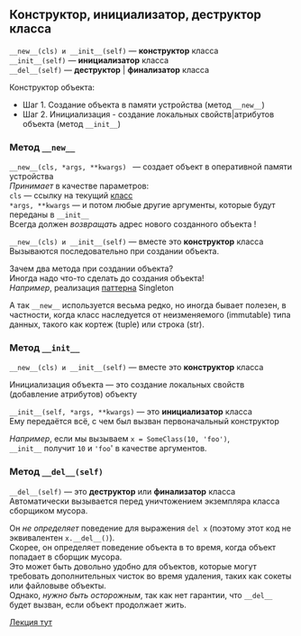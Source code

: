 ##  Конструктор, инициализатор, деструктор класса 

`__new__(cls) и __init__(self)` — **конструктор** класса <br> 
`__init__(self)` — **инициализатор** класса <br>
`__del__(self)` — **деструктор** | **финализатор** класса <br>

Конструктор объекта:
- Шаг 1. Создание объекта в памяти устройства (метод `__new__`) <br>
- Шаг 2. Инициализация - создание локальных свойств|атрибутов объекта (метод `__init__`) <br>


### Метод `__new__`

`__new__(cls, *args, **kwargs) ` — создает объект в оперативной памяти устройства <br>
*Принимает* в качестве параметров: <br>
`cls` — ссылку на текущий [класс](ООП.md) <br>
`*args, **kwargs` — и потом любые другие аргументы, которые будут переданы в `__init__` <br>
Всегда должен *возвращать* адрес нового созданного объекта !

`__new__(cls) и __init__(self)` — вместе это **конструктор** класса <br>
Вызываются последовательно при создании объекта.

Зачем два метода при создании объекта? <br>
Иногда надо что-то сделать до создания объекта! <br>
*Например*, реализация [паттерна](Паттерн.md) Singleton
 
А так `__new__` используется весьма редко, но иногда бывает полезен, в частности, 
когда класс наследуется от неизменяемого (immutable) типа данных, такого как кортеж (tuple) 
или строка (str).

### Метод `__init__`

`__new__(cls) и __init__(self)` — вместе это **конструктор** класса 

Инициализация объекта — это создание локальных свойств (добавление атрибутов) объекту

`__init__(self, *args, **kwargs)` — это **инициализатор** класса <br>
Ему передаётся всё, с чем был вызван первоначальный конструктор <br> 

*Например*, если мы вызываем `x = SomeClass(10, 'foo')`, <br> 
`__init__` получит `10` и `'foo`' в качестве аргументов. 


### Метод  `__del__(self)`

`__del__(self)` — это **деструктор** или **финализатор** класса <br>
Автоматически вызывается перед уничтожением экземпляра класса сборщиком мусора.  

Он *не определяет* поведение для выражения `del x` 
(поэтому этот код не эквивалентен `x.__del__()`).<br> 
Скорее, он определяет поведение объекта в то время, когда объект попадает 
в сборщик мусора.<br> 
Это может быть довольно удобно для объектов, которые могут требовать дополнительных 
чисток во время удаления, таких как сокеты или файловыве объекты. <br>
Однако, *нужно быть осторожным*, так как нет гарантии, что `__del__` будет вызван, 
если объект продолжает жить. 

[Лекция тут](https://github.com/PonomaryovVladyslav/PythonCources/blob/master/lesson16.md)
